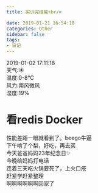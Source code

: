 ```yaml
---
title: 实训完结篇<br/>

date: 2019-01-21 16:54:18
categories: Other
sidebar: false
tags:
- 日记
---
```

2019-01-02 17:11:18<br/>
天气:☀<br/>
温度:0-8℃<br/>
风力:南风微风<br/>
湿度:19%<br/>
<!-- more -->
# 看redis Docker<br/>
性能差距一眼就看到了。beego牛逼<br/>
下午啃了个梨，好吃，再去买<br/>
今天爸爸妈妈23年纪念日✨<br/>
今晚给妈妈打电话<br/>
连着三天吃火锅要死了，上火口疮<br/>
赶紧学赶紧整理<br/>
啊啊啊啊啊啊回家了<br/>

<Valine></Valine>